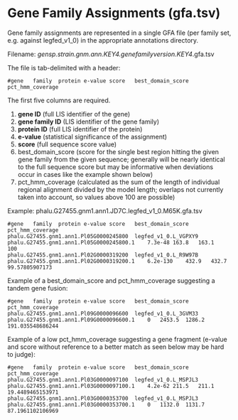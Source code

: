 # Gene Family Assignments (gfa.tsv)

Gene family assignments are represented in a single GFA file (per family set, e.g. against legfed_v1_0) in the appropriate annotations directory.

Filename: *gensp.strain.gnm.ann.KEY4.genefamilyversion.KEY4*.gfa.tsv

The file is tab-delimited with a header:
```
#gene   family  protein e-value score   best_domain_score   pct_hmm_coverage
```
The first five columns are required.

1. **gene ID** (full LIS identifier of the gene)
2. **gene family ID** (LIS identifier of the gene family)
3. **protein ID** (full LIS identifier of the protein)
4. **e-value** (statistical significance of the assignment)
5. **score** (full sequence score value)
6. best_domain_score (score for the single best region hitting the given gene family from the given sequence; generally will be nearly identical to the full sequence score but may be informative when deviations occur in cases like the example shown below)
7. pct_hmm_coverage (calculated as the sum of the length of individual regional alignment divided by the model length; overlaps not currently taken into account, so values above 100 are possible)

Example: phalu.G27455.gnm1.ann1.JD7C.legfed_v1_0.M65K.gfa.tsv
```
#gene   family  protein e-value score   best_domain_score   pct_hmm_coverage
phalu.G27455.gnm1.ann1.Pl05G0000245800  legfed_v1_0.L_VGPXY9    phalu.G27455.gnm1.ann1.Pl05G0000245800.1    7.3e-48 163.8   163.1   100
phalu.G27455.gnm1.ann1.Pl02G0000319200  legfed_v1_0.L_R9W97B    phalu.G27455.gnm1.ann1.Pl02G0000319200.1    6.2e-130    432.9   432.7   99.57805907173
```
Example of a best_domain_score and pct_hmm_coverage suggesting a tandem gene fusion:
```
#gene   family  protein e-value score   best_domain_score   pct_hmm_coverage
phalu.G27455.gnm1.ann1.Pl09G0000096600  legfed_v1_0.L_3GVM33    phalu.G27455.gnm1.ann1.Pl09G0000096600.1    0   2453.5  1286.2  191.035548686244
```

Example of a low pct_hmm_coverage suggesting a gene fragment (e-value and score without reference to a better match as seen below may be hard to judge):
```
#gene   family  protein e-value score   best_domain_score   pct_hmm_coverage
phalu.G27455.gnm1.ann1.Pl03G0000097100  legfed_v1_0.L_MSPJL3    phalu.G27455.gnm1.ann1.Pl03G0000097100.1    4.2e-62 211.5   211.1   19.4489465153971
phalu.G27455.gnm1.ann1.Pl03G0000353700  legfed_v1_0.L_MSPJL3    phalu.G27455.gnm1.ann1.Pl03G0000353700.1    0   1132.0  1131.7  87.1961102106969
```

